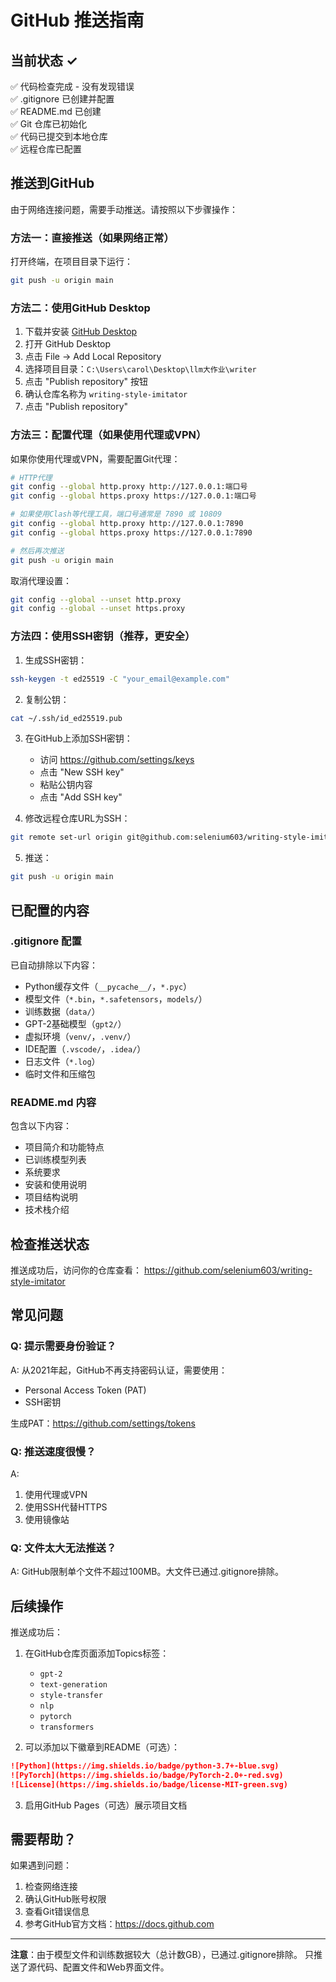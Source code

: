 # GitHub 推送指南

## 当前状态 ✓

✅ 代码检查完成 - 没有发现错误  
✅ .gitignore 已创建并配置  
✅ README.md 已创建  
✅ Git 仓库已初始化  
✅ 代码已提交到本地仓库  
✅ 远程仓库已配置  

## 推送到GitHub

由于网络连接问题，需要手动推送。请按照以下步骤操作：

### 方法一：直接推送（如果网络正常）

打开终端，在项目目录下运行：

```bash
git push -u origin main
```

### 方法二：使用GitHub Desktop

1. 下载并安装 [GitHub Desktop](https://desktop.github.com/)
2. 打开 GitHub Desktop
3. 点击 File → Add Local Repository
4. 选择项目目录：`C:\Users\carol\Desktop\llm大作业\writer`
5. 点击 "Publish repository" 按钮
6. 确认仓库名称为 `writing-style-imitator`
7. 点击 "Publish repository"

### 方法三：配置代理（如果使用代理或VPN）

如果你使用代理或VPN，需要配置Git代理：

```bash
# HTTP代理
git config --global http.proxy http://127.0.0.1:端口号
git config --global https.proxy https://127.0.0.1:端口号

# 如果使用Clash等代理工具，端口号通常是 7890 或 10809
git config --global http.proxy http://127.0.0.1:7890
git config --global https.proxy https://127.0.0.1:7890

# 然后再次推送
git push -u origin main
```

取消代理设置：
```bash
git config --global --unset http.proxy
git config --global --unset https.proxy
```

### 方法四：使用SSH密钥（推荐，更安全）

1. 生成SSH密钥：
```bash
ssh-keygen -t ed25519 -C "your_email@example.com"
```

2. 复制公钥：
```bash
cat ~/.ssh/id_ed25519.pub
```

3. 在GitHub上添加SSH密钥：
   - 访问 https://github.com/settings/keys
   - 点击 "New SSH key"
   - 粘贴公钥内容
   - 点击 "Add SSH key"

4. 修改远程仓库URL为SSH：
```bash
git remote set-url origin git@github.com:selenium603/writing-style-imitator.git
```

5. 推送：
```bash
git push -u origin main
```

## 已配置的内容

### .gitignore 配置
已自动排除以下内容：
- Python缓存文件（`__pycache__/`，`*.pyc`）
- 模型文件（`*.bin`，`*.safetensors`，`models/`）
- 训练数据（`data/`）
- GPT-2基础模型（`gpt2/`）
- 虚拟环境（`venv/`，`.venv/`）
- IDE配置（`.vscode/`，`.idea/`）
- 日志文件（`*.log`）
- 临时文件和压缩包

### README.md 内容
包含以下内容：
- 项目简介和功能特点
- 已训练模型列表
- 系统要求
- 安装和使用说明
- 项目结构说明
- 技术栈介绍

## 检查推送状态

推送成功后，访问你的仓库查看：
https://github.com/selenium603/writing-style-imitator

## 常见问题

### Q: 提示需要身份验证？
A: 从2021年起，GitHub不再支持密码认证，需要使用：
   - Personal Access Token (PAT)
   - SSH密钥
   
生成PAT：https://github.com/settings/tokens

### Q: 推送速度很慢？
A: 
1. 使用代理或VPN
2. 使用SSH代替HTTPS
3. 使用镜像站

### Q: 文件太大无法推送？
A: GitHub限制单个文件不超过100MB。大文件已通过.gitignore排除。

## 后续操作

推送成功后：

1. 在GitHub仓库页面添加Topics标签：
   - `gpt-2`
   - `text-generation`
   - `style-transfer`
   - `nlp`
   - `pytorch`
   - `transformers`

2. 可以添加以下徽章到README（可选）：
```markdown
![Python](https://img.shields.io/badge/python-3.7+-blue.svg)
![PyTorch](https://img.shields.io/badge/PyTorch-2.0+-red.svg)
![License](https://img.shields.io/badge/license-MIT-green.svg)
```

3. 启用GitHub Pages（可选）展示项目文档

## 需要帮助？

如果遇到问题：
1. 检查网络连接
2. 确认GitHub账号权限
3. 查看Git错误信息
4. 参考GitHub官方文档：https://docs.github.com

---

**注意**：由于模型文件和训练数据较大（总计数GB），已通过.gitignore排除。
只推送了源代码、配置文件和Web界面文件。

